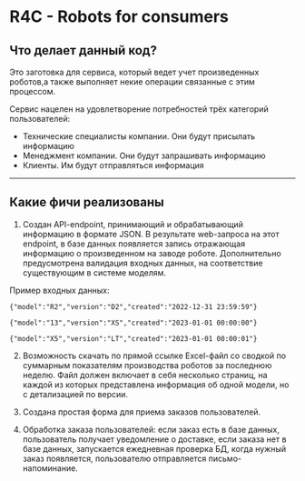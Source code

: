# R4C - Robots for consumers

## Что делает данный код?
Это заготовка для сервиса, который ведет учет произведенных роботов,а также 
выполняет некие операции связанные с этим процессом.

Сервис нацелен на удовлетворение потребностей трёх категорий пользователей:
- Технические специалисты компании. Они будут присылать информацию
- Менеджмент компании. Они будут запрашивать информацию
- Клиенты. Им будут отправляться информация
___

## Какие фичи реализованы
1) Создан API-endpoint, принимающий и обрабатывающий информацию в формате JSON. 
В результате web-запроса на этот endpoint, в базе данных появляется запись 
отражающая информацию о произведенном на заводе роботе. Дополнительно предусмотрена валидация входных данных, 
на соответствие существующим в системе моделям.

Пример входных данных:

```{"model":"R2","version":"D2","created":"2022-12-31 23:59:59"}```

```{"model":"13","version":"XS","created":"2023-01-01 00:00:00"}```

```{"model":"X5","version":"LT","created":"2023-01-01 00:00:01"}```

2) Возможность скачать по прямой ссылке Excel-файл со сводкой по суммарным показателям производства роботов за последнюю неделю. 
 Файл должен включает в себя несколько страниц, на каждой из которых представлена информация об одной модели, но с детализацией по версии. 

3) Создана простая форма для приема заказов пользователей.

4) Обработка заказа пользователей: если заказ есть в базе данных, пользователь получает уведомление о доставке, если заказа нет в базе данных, запускается ежедневная проверка БД, когда нужный заказ появляется, пользователю отправляется письмо-напоминание. 
